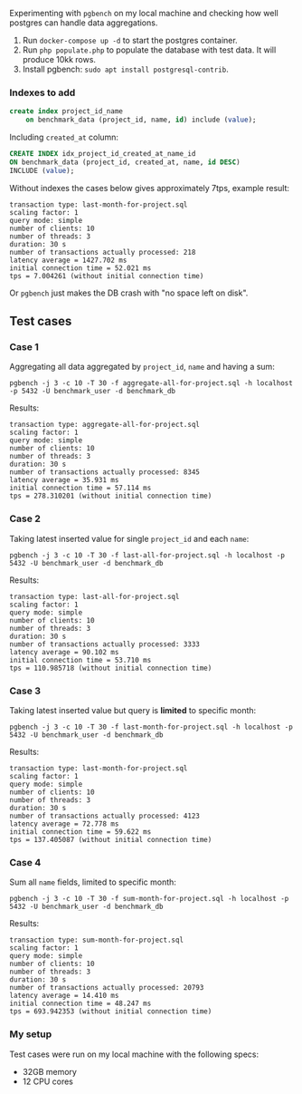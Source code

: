 Experimenting with `pgbench` on my local machine and checking how well postgres can handle data aggregations.

1. Run `docker-compose up -d` to start the postgres container.
2. Run `php populate.php` to populate the database with test data. It will produce 10kk rows.
3. Install pgbench: `sudo apt install postgresql-contrib`.

### Indexes to add

```sql
create index project_id_name
    on benchmark_data (project_id, name, id) include (value);
```

Including `created_at` column:
```sql
CREATE INDEX idx_project_id_created_at_name_id
ON benchmark_data (project_id, created_at, name, id DESC)
INCLUDE (value);
```

Without indexes the cases below gives approximately 7tps, example result:
```
transaction type: last-month-for-project.sql
scaling factor: 1
query mode: simple
number of clients: 10
number of threads: 3
duration: 30 s
number of transactions actually processed: 218
latency average = 1427.702 ms
initial connection time = 52.021 ms
tps = 7.004261 (without initial connection time)
```

Or `pgbench` just makes the DB crash with "no space left on disk".

## Test cases

### Case 1

Aggregating all data aggregated by `project_id`, `name` and having a sum:
```
pgbench -j 3 -c 10 -T 30 -f aggregate-all-for-project.sql -h localhost -p 5432 -U benchmark_user -d benchmark_db
```

Results:
```
transaction type: aggregate-all-for-project.sql
scaling factor: 1
query mode: simple
number of clients: 10
number of threads: 3
duration: 30 s
number of transactions actually processed: 8345
latency average = 35.931 ms
initial connection time = 57.114 ms
tps = 278.310201 (without initial connection time)
```


### Case 2

Taking latest inserted value for single `project_id` and each `name`:
```
pgbench -j 3 -c 10 -T 30 -f last-all-for-project.sql -h localhost -p 5432 -U benchmark_user -d benchmark_db
```

Results:
```
transaction type: last-all-for-project.sql
scaling factor: 1
query mode: simple
number of clients: 10
number of threads: 3
duration: 30 s
number of transactions actually processed: 3333
latency average = 90.102 ms
initial connection time = 53.710 ms
tps = 110.985718 (without initial connection time)
```


### Case 3

Taking latest inserted value but query is **limited** to specific month:
```
pgbench -j 3 -c 10 -T 30 -f last-month-for-project.sql -h localhost -p 5432 -U benchmark_user -d benchmark_db
```

Results:
```
transaction type: last-month-for-project.sql
scaling factor: 1
query mode: simple
number of clients: 10
number of threads: 3
duration: 30 s
number of transactions actually processed: 4123
latency average = 72.778 ms
initial connection time = 59.622 ms
tps = 137.405087 (without initial connection time)
```

### Case 4

Sum all `name` fields, limited to specific month:
```
pgbench -j 3 -c 10 -T 30 -f sum-month-for-project.sql -h localhost -p 5432 -U benchmark_user -d benchmark_db
```

Results:
```
transaction type: sum-month-for-project.sql
scaling factor: 1
query mode: simple
number of clients: 10
number of threads: 3
duration: 30 s
number of transactions actually processed: 20793
latency average = 14.410 ms
initial connection time = 48.247 ms
tps = 693.942353 (without initial connection time)
```

### My setup

Test cases were run on my local machine with the following specs:

- 32GB memory
- 12 CPU cores
